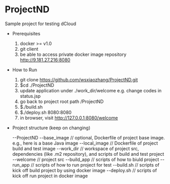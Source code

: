 ProjectND
=========

Sample project for testing dCloud


* Prerequisites
  
  1. docker >= v1.0 
  2. git client
  3. be able to access private docker image repository http://9.181.27.216:8080



* How to Run
  
  1. git clone https://github.com/wsxiaozhang/ProjectND.git
  2. $cd ./ProjectND
  3. update application under ./work_dir/welcome
      e.g. change codes in status.jsp
  4. go back to project root path /ProjectND
  5. $./build.sh 
  6. $./deploy.sh 8080:8080
  7. in browser, visit http://127.0.0.1:8080/welcome



* Project structure 
  (keep on changing)
  
  --ProjectND
      --base_image     // optional, Dockerfile of project base image. e.g., here is a base Java image
      --local_image    // Dockerfile of project build and test image
      --work_dir       // workspace of project src, dependencies (like .m2 repository), and scripts of build and test project
          --welcome    // project src
          --build_app  // scripts of how to biuld project
          --run_app    // scripts of how to run project for test
      --build.sh       // scripts of kick off build project by using docker image
      --deploy.sh      // scripts of kick off run project in docker image
